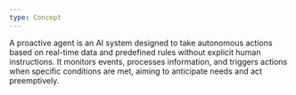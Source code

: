 ```yaml
---
type: Concept
---
```


A proactive agent is an AI system designed to take autonomous actions based on real-time data and predefined rules without explicit human instructions. It monitors events, processes information, and triggers actions when specific conditions are met, aiming to anticipate needs and act preemptively.